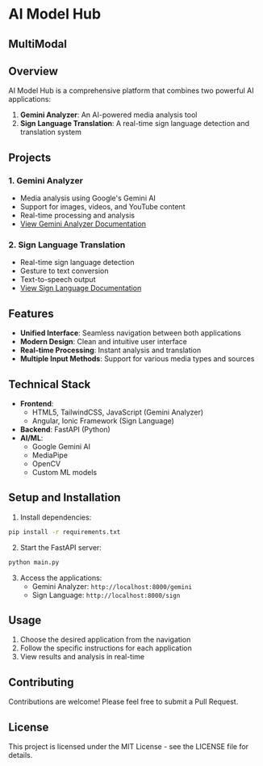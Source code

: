 # AI Model Hub
## MultiModal

## Overview
AI Model Hub is a comprehensive platform that combines two powerful AI applications:
1. **Gemini Analyzer**: An AI-powered media analysis tool
2. **Sign Language Translation**: A real-time sign language detection and translation system

## Projects

### 1. Gemini Analyzer
- Media analysis using Google's Gemini AI
- Support for images, videos, and YouTube content
- Real-time processing and analysis
- [View Gemini Analyzer Documentation](gemini_analyzer/README.md)

### 2. Sign Language Translation
- Real-time sign language detection
- Gesture to text conversion
- Text-to-speech output
- [View Sign Language Documentation](sign/README.md)

## Features
- **Unified Interface**: Seamless navigation between both applications
- **Modern Design**: Clean and intuitive user interface
- **Real-time Processing**: Instant analysis and translation
- **Multiple Input Methods**: Support for various media types and sources

## Technical Stack
- **Frontend**: 
  - HTML5, TailwindCSS, JavaScript (Gemini Analyzer)
  - Angular, Ionic Framework (Sign Language)
- **Backend**: FastAPI (Python)
- **AI/ML**: 
  - Google Gemini AI
  - MediaPipe
  - OpenCV
  - Custom ML models

## Setup and Installation
1. Install dependencies:
```bash
pip install -r requirements.txt
```

2. Start the FastAPI server:
```bash
python main.py
```

3. Access the applications:
   - Gemini Analyzer: `http://localhost:8000/gemini`
   - Sign Language: `http://localhost:8000/sign`

## Usage
1. Choose the desired application from the navigation
2. Follow the specific instructions for each application
3. View results and analysis in real-time

## Contributing
Contributions are welcome! Please feel free to submit a Pull Request.

## License
This project is licensed under the MIT License - see the LICENSE file for details. 
